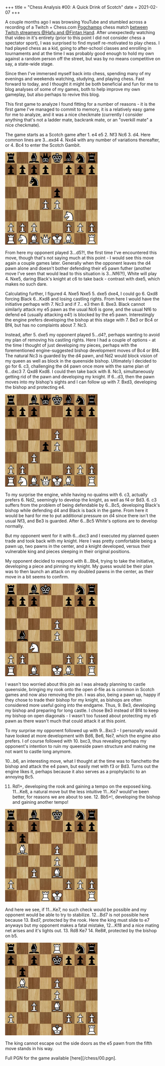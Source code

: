 +++
title = "Chess Analysis #00: A Quick Drink of Scotch"
date =  2021-02-07
+++

A couple months ago I was browsing YouTube and stumbled across a recording of a
Twitch + Chess.com [Pogchamps][pogchamps] chess match
[between Twitch streamers @Hafu and @Fintan Hand][pogchampsVideo]. After
unexpectedly watching that video in it's entirety (prior to this point I did not
consider chess a spectator sport), I was surprised to find myself re-motivated to
play chess. I had played chess as a kid, going to after-school classes and
enrolling in tournaments and at the time I was probably good enough to hold my own
against a random person off the street, but was by no means competitive on say,
a state-wide stage.

Since then I've immersed myself back into chess, spending many of my evenings
and weekends watching, studying, and playing chess. Fast forward to today, and
I thought it might be both beneficial and fun for me to blog analyses of some of
my games, both to help improve my own gameplay, but also perhaps to revive this
blog.

<!-- more -->

This first game to analyze I found fitting for a number of reasons - it is the
first game I've managed to commit to memory, it is a relatively easy game for
me to analyze, and it was a nice checkmate (currently I consider anything that's
not a ladder mate, backrank mate, or an "overkill mate" a nice checkmate).

The game starts as a Scotch game after 1. e4 e5 2. Nf3 Nc6 3. d4. Here common
lines are 3...exd4 4. Nxd4 with any number of variations thereafter, or
4. Bc4 to enter the Scotch Gambit.

<img src="../chess/00_00.jpeg" width="300" height="300">

From here my opponent played 3...d5?!, the first time I've encountered this move,
though that's not saying much at this point - I would see this move again a
couple games later. Generally when the opponent leaves the d4 pawn alone and
doesn't bother defending their e5 pawn futher (another move I've seen that would
lead to this situation is 3...Nf6?!), White will play 4. Nxe5, daring Black's
knight at c6 to take back - contrast with dxe5, which makes no such dare.

Calculating further, I figured 4. Nxe5 Nxe5 5. dxe5 dxe4, I could go 6. Qxd8
forcing Black 6...Kxd8 and losing castling rights. From here I would have
the initiative perhaps with 7. Nc3 and if 7... e3 then 8. Bxe3. Black cannot
similarly attack my e5 pawn as the usual Nc6 is gone, and the usual Nf6 to
defend e4 (usually attacking e4!) is blocked by the e5 pawn. Interestingly
the engine prefers developing the bishop at this stage with 7. Be3 or Bc4 or Bf4,
but has no complaints about 7. Nc3.

Instead, after 5. dxe5 my opponent played 5...d4?, perhaps wanting to avoid
my plan of removing his castling rights. Here I had a couple of options - at
the time I thought of just developing my pieces, perhaps with the forementioned
engine-suggested bishop development moves of Bc4 or Bf4. The natural Nc3
is guarded by the d4 pawn, and Nd2 would block vision of my queen as well as
block in the queenside bishop. Ultimately I decided to go for 6. c3, challenging
the d4 pawn once more with the same plan of 6...dxc3 7. Qxd8 Kxd8. I could then
take back with 8. Nc3, simultaneously getting rid of the pawn and developing
my knight. If 6...d3,  then the pawn moves into my bishop's sights and I can
follow up with 7. Bxd3, developing the bishop and protecting e4.

<img src="../chess/00_01.jpeg" width="300" height="300">

To my surprise the engine, while having no qualms with 6. c3, actually prefers
6. Nd2, seemingly to develop the knight, as well as f4 or Bd3. 6. c3 suffers
from the problem of being defendable by 6...Bc5, developing Black's bishop
while defending d4 and Black is back in the game. From here it would be
hard for me to put additional pressure on d4 since there isn't the usual Nf3,
and Be3 is guarded. After 6...Bc5 White's options are to develop normally.

But my opponent went for it with 6...dxc3 and I executed my planned queen trade
and took back with my knight. Here I was pretty comfortable being a pawn up,
two pawns in the center, and a knight developed, versus their vulnerable king
and pieces sleeping in their original positions.

My opponent decided to respond with 8...Bb4, trying to take the initiative,
developing a piece and pinning my knight. My guess would be their plan was to then
launch an attack on my doubled pawns in the center, as their move in a bit
seems to confirm.

<img src="../chess/00_02.jpeg" width="300" height="300">

I wasn't too worried about this pin as I was already planning to castle queenside,
bringing my rook onto the open d-file as is common in Scotch games and now also
removing the pin. I was also, being a pawn up, happy if they chose to trade their
bishop for my knight, as bishops are often considered more useful going into
the endgame. Thus, 9. Be3, developing my bishop and preparing for long castle.
I chose Be3 instead of Bf4 to keep my bishop on open diagonals - I wasn't too
fussed about protecting my e5 pawn as there wasn't much that could attack it at
this point.

To my surprise my opponent followed up with 9...Bxc3 - I personally would have
looked at more development with Bd6, Be6, Ne7, which the engine also prefers.
I of course followed with 10. bxc3, thus revealing perhaps my opponent's
intention to ruin my queenside pawn structure and making me not want to castle
long anymore.

10...b6, an interesting move, what I thought at the time was to fianchetto the
bishop and attack the e4 pawn, but easily met with f3 or Bd3. Turns out the engine
likes it, perhaps because it also serves as a prophylactic to an annoying Bc5.

11. Rd1+, developing the rook and gaining a tempo on the exposed king. 11...Ke8,
a natural move but the less intuitive 11...Ke7 would've been better, for reasons
we are about to see. 12. Bb5+!, developing the bishop and gaining another tempo!

<img src="../chess/00_03.jpeg" width="300" height="300">

And here we see, if 11...Ke7, no such check would be possible and my opponent
would be able to try to stabilize. 12...Bd7 is not possible here because
13. Bxd7, protected by the rook. Here the king must slide to e7 anyways but my
opponent makes a fatal mistake, 12...Kf8 and a nice mating net arises and it's
lights out. 13. Rd8 Ke7 14. Re8#, protected by the bishop on b5.

<img src="../chess/00_04.jpeg" width="300" height="300">

The king cannot escape out the side doors as the e5 pawn from the fifth move stands
in his way.

Full PGN for the game available [here][/chess/00.pgn].

[pogchamps]: https://www.chess.com/article/view/next-pogchamps-all-the-information
[pogchampsVideo]: https://youtu.be/xJ55oA_nC7k
